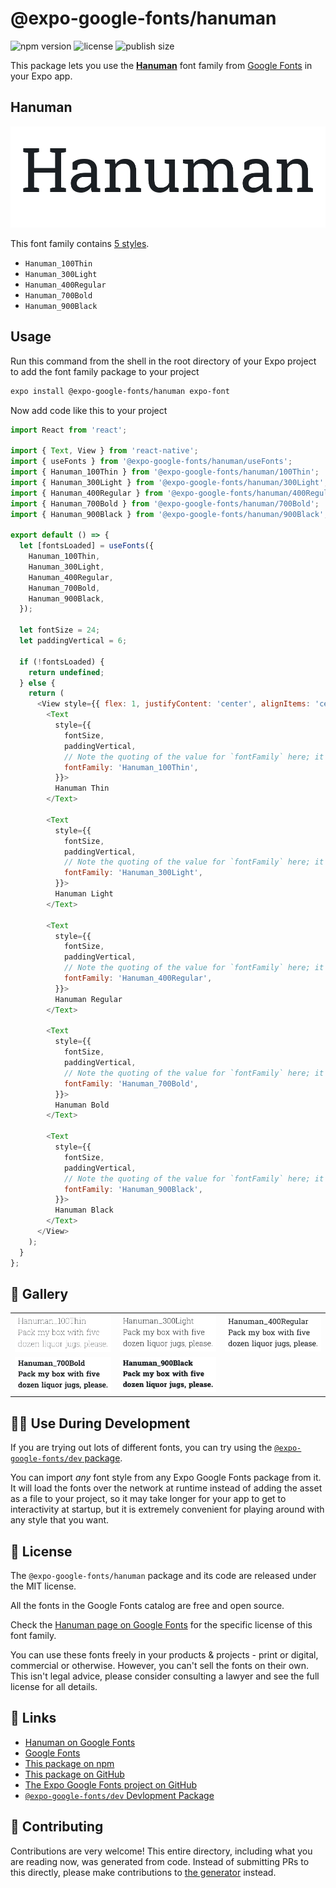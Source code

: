# @expo-google-fonts/hanuman

![npm version](https://flat.badgen.net/npm/v/@expo-google-fonts/hanuman)
![license](https://flat.badgen.net/github/license/expo/google-fonts)
![publish size](https://flat.badgen.net/packagephobia/install/@expo-google-fonts/hanuman)

This package lets you use the [**Hanuman**](https://fonts.google.com/specimen/Hanuman) font family from [Google Fonts](https://fonts.google.com/) in your Expo app.

## Hanuman

![Hanuman](./font-family.png)

This font family contains [5 styles](#-gallery).

- `Hanuman_100Thin`
- `Hanuman_300Light`
- `Hanuman_400Regular`
- `Hanuman_700Bold`
- `Hanuman_900Black`

## Usage

Run this command from the shell in the root directory of your Expo project to add the font family package to your project
```sh
expo install @expo-google-fonts/hanuman expo-font
```

Now add code like this to your project
```js
import React from 'react';

import { Text, View } from 'react-native';
import { useFonts } from '@expo-google-fonts/hanuman/useFonts';
import { Hanuman_100Thin } from '@expo-google-fonts/hanuman/100Thin';
import { Hanuman_300Light } from '@expo-google-fonts/hanuman/300Light';
import { Hanuman_400Regular } from '@expo-google-fonts/hanuman/400Regular';
import { Hanuman_700Bold } from '@expo-google-fonts/hanuman/700Bold';
import { Hanuman_900Black } from '@expo-google-fonts/hanuman/900Black';

export default () => {
  let [fontsLoaded] = useFonts({
    Hanuman_100Thin,
    Hanuman_300Light,
    Hanuman_400Regular,
    Hanuman_700Bold,
    Hanuman_900Black,
  });

  let fontSize = 24;
  let paddingVertical = 6;

  if (!fontsLoaded) {
    return undefined;
  } else {
    return (
      <View style={{ flex: 1, justifyContent: 'center', alignItems: 'center' }}>
        <Text
          style={{
            fontSize,
            paddingVertical,
            // Note the quoting of the value for `fontFamily` here; it expects a string!
            fontFamily: 'Hanuman_100Thin',
          }}>
          Hanuman Thin
        </Text>

        <Text
          style={{
            fontSize,
            paddingVertical,
            // Note the quoting of the value for `fontFamily` here; it expects a string!
            fontFamily: 'Hanuman_300Light',
          }}>
          Hanuman Light
        </Text>

        <Text
          style={{
            fontSize,
            paddingVertical,
            // Note the quoting of the value for `fontFamily` here; it expects a string!
            fontFamily: 'Hanuman_400Regular',
          }}>
          Hanuman Regular
        </Text>

        <Text
          style={{
            fontSize,
            paddingVertical,
            // Note the quoting of the value for `fontFamily` here; it expects a string!
            fontFamily: 'Hanuman_700Bold',
          }}>
          Hanuman Bold
        </Text>

        <Text
          style={{
            fontSize,
            paddingVertical,
            // Note the quoting of the value for `fontFamily` here; it expects a string!
            fontFamily: 'Hanuman_900Black',
          }}>
          Hanuman Black
        </Text>
      </View>
    );
  }
};

```

## 🔡 Gallery


||||
|-|-|-|
|![Hanuman_100Thin](.//100Thin/Hanuman_100Thin.ttf.png)|![Hanuman_300Light](.//300Light/Hanuman_300Light.ttf.png)|![Hanuman_400Regular](.//400Regular/Hanuman_400Regular.ttf.png)||
|![Hanuman_700Bold](.//700Bold/Hanuman_700Bold.ttf.png)|![Hanuman_900Black](.//900Black/Hanuman_900Black.ttf.png)|||


## 👩‍💻 Use During Development

If you are trying out lots of different fonts, you can try using the [`@expo-google-fonts/dev` package](https://github.com/freeboub/google-fonts/tree/master/font-packages/dev#readme).

You can import *any* font style from any Expo Google Fonts package from it. It will load the fonts
over the network at runtime instead of adding the asset as a file to your project, so it may take longer
for your app to get to interactivity at startup, but it is extremely convenient
for playing around with any style that you want.

## 📖 License

The `@expo-google-fonts/hanuman` package and its code are released under the MIT license.

All the fonts in the Google Fonts catalog are free and open source.

Check the [Hanuman page on Google Fonts](https://fonts.google.com/specimen/Hanuman) for the specific license of this font family.

You can use these fonts freely in your products & projects - print or digital, commercial or otherwise. However, you can't sell the fonts on their own. This isn't legal advice, please consider consulting a lawyer and see the full license for all details.

## 🔗 Links

- [Hanuman on Google Fonts](https://fonts.google.com/specimen/Hanuman)
- [Google Fonts](https://fonts.google.com/)
- [This package on npm](https://www.npmjs.com/package/@expo-google-fonts/hanuman)
- [This package on GitHub](https://github.com/freeboub/google-fonts/tree/master/font-packages/hanuman)
- [The Expo Google Fonts project on GitHub](https://github.com/freeboub/google-fonts)
- [`@expo-google-fonts/dev` Devlopment Package](https://github.com/freeboub/google-fonts/tree/master/font-packages/dev)

## 🤝 Contributing

Contributions are very welcome! This entire directory, including what you are reading now, was generated from code. Instead of submitting PRs to this directly, please make contributions to [the generator](https://github.com/freeboub/google-fonts/tree/master/packages/generator) instead.
